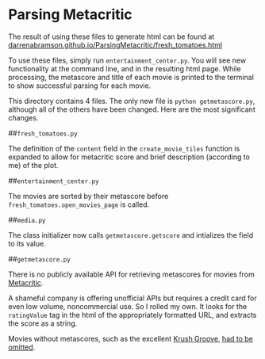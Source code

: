 # Parsing Metacritic

The result of using these files to generate html can be found at [darrenabramson.github.io/ParsingMetacritic/fresh_tomatoes.html](http://darrenabramson.github.io/ParsingMetacritic/fresh_tomatoes.html)

To use these files, simply run ``entertainment_center.py``. You will see new functionality at the command line, and in the resulting html page. While processing, the metascore and title of each movie is printed to the terminal to show successful parsing for each movie. 

This directory contains 4 files. The only new file is ``python
getmetascore.py``, although all of the others have been changed. Here are the most significant changes.

##``fresh_tomatoes.py``

The definition of the ``content`` field in the ``create_movie_tiles`` function is expanded to allow for metacritic score and brief description (according to me) of the plot.

##``entertainment_center.py``

The movies are sorted by their metascore before ``fresh_tomatoes.open_movies_page`` is called.


##``media.py``

The class initializer now calls ``getmetascore.getscore`` and intializes the field to its value. 

##``getmetascore.py``

There is no publicly available API for retrieving metascores for movies from [Metacritic](http://www.metacritic.com). 

A shameful company is offering unofficial APIs but requires a credit card for even low volume, noncommercial use. So I rolled my own. It looks for the ``ratingValue`` tag in the html of the appropriately formatted URL, and extracts the score as a string.

Movies without metascores, such as the excellent [Krush Groove](https://www.youtube.com/watch?v=uhx60w2_51Y), [had to be omitted](http://www.metacritic.com/search/all/krush%20groove/results).




